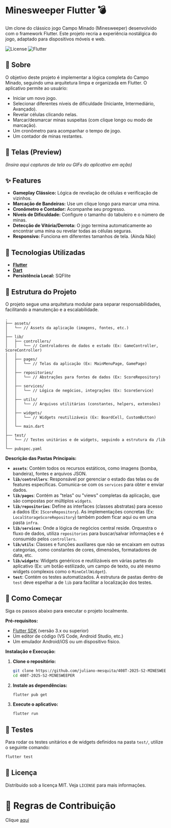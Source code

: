 # Minesweeper Flutter 💣

Um clone do clássico jogo Campo Minado (Minesweeper) desenvolvido com o framework Flutter. Este projeto recria a experiência nostálgica do jogo, adaptado para dispositivos móveis e web.

![License](https://img.shields.io/badge/license-MIT-blue.svg)
![Flutter](https://img.shields.io/badge/Flutter-3.x-blue.svg?logo=flutter)

## 📖 Sobre

O objetivo deste projeto é implementar a lógica completa do Campo Minado, seguindo uma arquitetura limpa e organizada em Flutter. O aplicativo permite ao usuário:

* Iniciar um novo jogo.
* Selecionar diferentes níveis de dificuldade (Iniciante, Intermediário, Avançado).
* Revelar células clicando nelas.
* Marcar/desmarcar minas suspeitas (com clique longo ou modo de marcação).
* Um cronômetro para acompanhar o tempo de jogo.
* Um contador de minas restantes.

## 📱 Telas (Preview)

*(Insira aqui capturas de tela ou GIFs do aplicativo em ação)*

## ✨ Features

* **Gameplay Clássico:** Lógica de revelação de células e verificação de vizinhos.
* **Marcação de Bandeiras:** Use um clique longo para marcar uma mina.
* **Cronômetro e Contador:** Acompanhe seu progresso.
* **Níveis de Dificuldade:** Configure o tamanho do tabuleiro e o número de minas.
* **Detecção de Vitória/Derrota:** O jogo termina automaticamente ao encontrar uma mina ou revelar todas as células seguras.
* **Responsivo:** Funciona em diferentes tamanhos de tela. (Ainda Não)

## 🚀 Tecnologias Utilizadas

* **[Flutter](https://flutter.dev/)**
* **[Dart](https://dart.dev/)**
* **Persistência Local:** SQFlite

## 📂 Estrutura do Projeto

O projeto segue uma arquitetura modular para separar responsabilidades, facilitando a manutenção e a escalabilidade.

```
.
├── assets/
│   └── // Assets da aplicação (imagens, fontes, etc.)
│
├── lib/
│   ├── controllers/
│   │   └── // Controladores de dados e estado (Ex: GameController, ScoreController)
│   │
│   ├── pages/
│   │   └── // Telas da aplicação (Ex: MainMenuPage, GamePage)
│   │
│   ├── repositories/
│   │   └── // Abstrações para fontes de dados (Ex: ScoreRepository)
│   │
│   ├── services/
│   │   └── // Lógica de negócios, integrações (Ex: ScoreService)
│   │
│   ├── utils/
│   │   └── // Arquivos utilitários (constantes, helpers, extensões)
│   │
│   ├── widgets/
│   │   └── // Widgets reutilizáveis (Ex: BoardCell, CustomButton)
│   │
│   └── main.dart
│
├── test/
│   └── // Testes unitários e de widgets, seguindo a estrutura da /lib
│
└── pubspec.yaml

```

**Descrição das Pastas Principais:**

* **`assets`**: Contém todos os recursos estáticos, como imagens (bomba, bandeira), fontes e arquivos JSON.
* **`lib/controllers`**: Responsável por gerenciar o estado das telas ou de features específicas. Comunica-se com os `services` para obter e enviar dados.
* **`lib/pages`**: Contém as "telas" ou "views" completas da aplicação, que são compostas por múltiplos `widgets`.
* **`lib/repositories`**: Define as interfaces (classes abstratas) para acesso a dados (Ex: `IScoreRepository`). As implementações concretas (Ex: `LocalStorageScoreRepository`) também podem ficar aqui ou em uma pasta `infra`.
* **`lib/services`**: Onde a lógica de negócios central reside. Orquestra o fluxo de dados, utiliza `repositories` para buscar/salvar informações e é consumido pelos `controllers`.
* **`lib/utils`**: Classes e funções auxiliares que não se encaixam em outras categorias, como constantes de cores, dimensões, formatadores de data, etc.
* **`lib/widgets`**: Widgets genéricos e reutilizáveis em várias partes do aplicativo (Ex: um botão estilizado, um campo de texto, ou até mesmo widgets complexos como o `MineCellWidget`).
* **`test`**: Contém os testes automatizados. A estrutura de pastas dentro de `test` deve espelhar a de `lib` para facilitar a localização dos testes.

## 🏁 Como Começar

Siga os passos abaixo para executar o projeto localmente.

**Pré-requisitos:**

* [Flutter SDK](https://flutter.dev/docs/get-started/install) (versão 3.x ou superior)
* Um editor de código (VS Code, Android Studio, etc.)
* Um emulador Android/iOS ou um dispositivo físico.

**Instalação e Execução:**

1.  **Clone o repositório:**
    ```sh
    git clone https://github.com/juliano-mesquita/408T-2025-S2-MINESWEEPER
    cd 408T-2025-S2-MINESWEEPER
    ```

2.  **Instale as dependências:**
    ```sh
    flutter pub get
    ```

3.  **Execute o aplicativo:**
    ```sh
    flutter run
    ```

## 🧪 Testes

Para rodar os testes unitários e de widgets definidos na pasta `test/`, utilize o seguinte comando:

```sh
flutter test
````

## 📄 Licença

Distribuído sob a licença MIT. Veja `LICENSE` para mais informações.


# 🤝 Regras de Contribuição
Clique [aqui](./CONTRIBUTIONS.MD)
